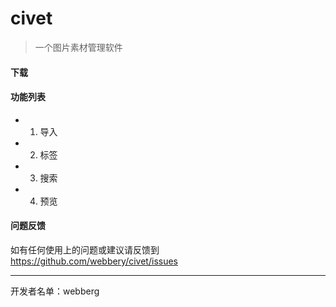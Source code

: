 # civet

> 一个图片素材管理软件

#### 下载

#### 功能列表

- 1. 导入
- 2. 标签
- 3. 搜索
- 4. 预览

#### 问题反馈

如有任何使用上的问题或建议请反馈到 https://github.com/webbery/civet/issues

---

开发者名单：webberg
